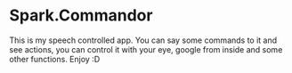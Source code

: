 Spark.Commandor
===============
This is my speech controlled app. You can say some commands to it and see actions, you can control it with your eye,
google from inside and some other functions. Enjoy :D
